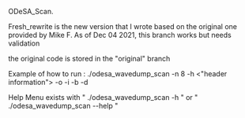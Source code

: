 ODeSA_Scan.

Fresh_rewrite is the new version that I wrote based on the original one provided by Mike F. 
As of Dec 04 2021, this branch works but needs validation

the original code is stored in the "original" branch

Example of how to run :
    ./odesa_wavedump_scan -n 8 -h <"header information"> -o <output-file> -i <input-file-prefix> -b -d

Help Menu exists with " ./odesa_wavedump_scan -h " or " ./odesa_wavedump_scan --help "